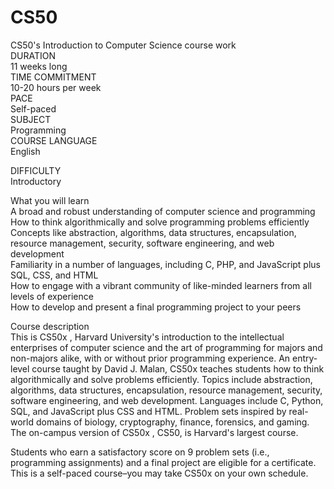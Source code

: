 # CS50<br /> 
CS50's Introduction to Computer Science course work<br /> 
DURATION<br /> 
11 weeks long<br /> 
TIME COMMITMENT<br /> 
10-20 hours per week<br /> 
PACE<br /> 
Self-paced<br /> 
SUBJECT<br /> 
Programming<br /> 
COURSE LANGUAGE<br /> 
English<br /> 

DIFFICULTY<br /> 
Introductory<br /> 

What you will learn<br /> 
A broad and robust understanding of computer science and programming<br /> 
How to think algorithmically and solve programming problems efficiently<br /> 
Concepts like abstraction, algorithms, data structures, encapsulation, resource management, security, software engineering, and web development<br /> 
Familiarity in a number of languages, including C, PHP, and JavaScript plus SQL, CSS, and HTML<br /> 
How to engage with a vibrant community of like-minded learners from all levels of experience<br /> 
How to develop and present a final programming project to your peers<br /> 

Course description<br /> 
This is CS50x , Harvard University's introduction to the intellectual enterprises of computer science and the art of programming for majors and non-majors alike, with or without prior programming experience. An entry-level course taught by David J. Malan, CS50x teaches students how to think algorithmically and solve problems efficiently. Topics include abstraction, algorithms, data structures, encapsulation, resource management, security, software engineering, and web development. Languages include C, Python, SQL, and JavaScript plus CSS and HTML. Problem sets inspired by real-world domains of biology, cryptography, finance, forensics, and gaming. The on-campus version of CS50x , CS50, is Harvard's largest course. <br /> 

Students who earn a satisfactory score on 9 problem sets (i.e., programming assignments) and a final project are eligible for a certificate. This is a self-paced course–you may take CS50x on your own schedule.
